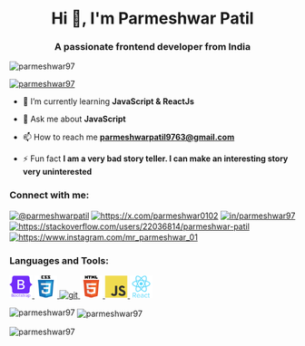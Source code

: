 <h1 align="center">Hi 👋, I'm Parmeshwar Patil</h1>
<h3 align="center">A passionate frontend developer from India</h3>

<p align="left"> <img src="https://komarev.com/ghpvc/?username=parmeshwar97&label=Profile%20views&color=0e75b6&style=flat" alt="parmeshwar97" /> </p>

<p align="left"> <a href="https://github.com/ryo-ma/github-profile-trophy"><img src="https://github-profile-trophy.vercel.app/?username=parmeshwar97" alt="parmeshwar97" /></a> </p>

- 🌱 I’m currently learning **JavaScript & ReactJs**

- 💬 Ask me about **JavaScript**

- 📫 How to reach me **parmeshwarpatil9763@gmail.com**

- ⚡ Fun fact **I am a very bad story teller. I can make an interesting story very uninterested**

<h3 align="left">Connect with me:</h3>
<p align="left">
<a href="https://app.daily.dev/parmeshwarpatil" target="blank"><img align="center" src="https://raw.githubusercontent.com/rahuldkjain/github-profile-readme-generator/master/src/images/icons/Social/devto.svg" alt="@parmeshwarpatil" height="30" width="40" /></a>
<a href="https://x.com/Parmeshwar0102" target="blank"><img align="center" src="https://raw.githubusercontent.com/rahuldkjain/github-profile-readme-generator/master/src/images/icons/Social/twitter.svg" alt="https://x.com/parmeshwar0102" height="30" width="40" /></a>
<a href="https://linkedin.com/in/parmeshwar97" target="blank"><img align="center" src="https://raw.githubusercontent.com/rahuldkjain/github-profile-readme-generator/master/src/images/icons/Social/linked-in-alt.svg" alt="in/parmeshwar97" height="30" width="40" /></a>
<a href="https://stackoverflow.com/users/https://stackoverflow.com/users/22036814/parmeshwar-patil" target="blank"><img align="center" src="https://raw.githubusercontent.com/rahuldkjain/github-profile-readme-generator/master/src/images/icons/Social/stack-overflow.svg" alt="https://stackoverflow.com/users/22036814/parmeshwar-patil" height="30" width="40" /></a>
<a href="https://instagram.com/https://www.instagram.com/mr_parmeshwar_01" target="blank"><img align="center" src="https://raw.githubusercontent.com/rahuldkjain/github-profile-readme-generator/master/src/images/icons/Social/instagram.svg" alt="https://www.instagram.com/mr_parmeshwar_01" height="30" width="40" /></a>
</p>


<h3 align="left">Languages and Tools:</h3>
<p align="left"> <a href="https://getbootstrap.com" target="_blank" rel="noreferrer"> <img src="https://raw.githubusercontent.com/devicons/devicon/master/icons/bootstrap/bootstrap-plain-wordmark.svg" alt="bootstrap" width="40" height="40"/> </a> <a href="https://www.w3schools.com/css/" target="_blank" rel="noreferrer"> <img src="https://raw.githubusercontent.com/devicons/devicon/master/icons/css3/css3-original-wordmark.svg" alt="css3" width="40" height="40"/> </a> <a href="https://git-scm.com/" target="_blank" rel="noreferrer"> <img src="https://www.vectorlogo.zone/logos/git-scm/git-scm-icon.svg" alt="git" width="40" height="40"/> </a> <a href="https://www.w3.org/html/" target="_blank" rel="noreferrer"> <img src="https://raw.githubusercontent.com/devicons/devicon/master/icons/html5/html5-original-wordmark.svg" alt="html5" width="40" height="40"/> </a> <a href="https://developer.mozilla.org/en-US/docs/Web/JavaScript" target="_blank" rel="noreferrer"> <img src="https://raw.githubusercontent.com/devicons/devicon/master/icons/javascript/javascript-original.svg" alt="javascript" width="40" height="40"/> </a> <a href="https://reactjs.org/" target="_blank" rel="noreferrer"> <img src="https://raw.githubusercontent.com/devicons/devicon/master/icons/react/react-original-wordmark.svg" alt="react" width="40" height="40"/> </a> </p>


<p><img align="left" src="https://github-readme-stats.vercel.app/api/top-langs?username=parmeshwar97&show_icons=true&locale=en&layout=compact" alt="parmeshwar97" /></p>

<p>&nbsp;<img align="center" src="https://github-readme-stats.vercel.app/api?username=parmeshwar97&show_icons=true&locale=en" alt="parmeshwar97" /></p>

<p><img align="center" src="https://github-readme-streak-stats.herokuapp.com/?user=parmeshwar97&" alt="parmeshwar97" /></p>
